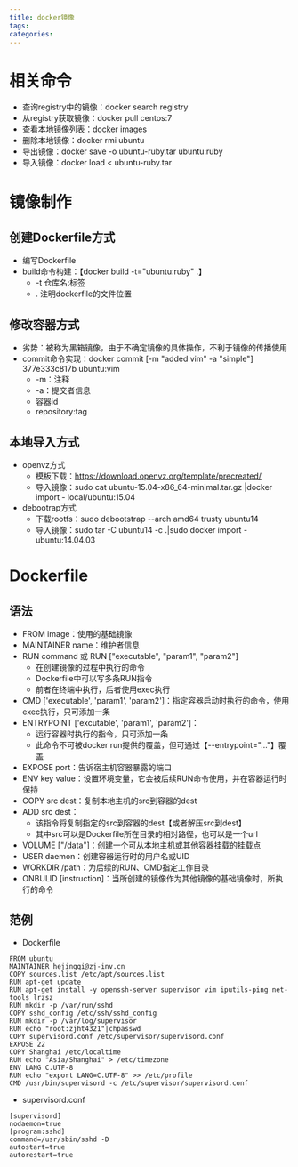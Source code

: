 ```yaml
---
title: docker镜像
tags:
categories:
---
```

# 相关命令
* 查询registry中的镜像：docker search registry
* 从registry获取镜像：docker pull centos:7
* 查看本地镜像列表：docker images
* 删除本地镜像：docker rmi ubuntu
* 导出镜像：docker save -o ubuntu-ruby.tar ubuntu:ruby 
* 导入镜像：docker load < ubuntu-ruby.tar 

# 镜像制作
## 创建Dockerfile方式
* 编写Dockerfile
* build命令构建：【docker build -t="ubuntu:ruby" .】
    - -t 仓库名:标签
    - . 注明dockerfile的文件位置

## 修改容器方式
* 劣势：被称为黑箱镜像，由于不确定镜像的具体操作，不利于镜像的传播使用
* commit命令实现：docker commit [-m "added vim" -a "simple"] 377e333c817b ubuntu:vim
    - -m：注释
    - -a：提交者信息
    - 容器id
    - repository:tag

## 本地导入方式
* openvz方式
    - 模板下载：https://download.openvz.org/template/precreated/
    - 导入镜像：sudo cat ubuntu-15.04-x86_64-minimal.tar.gz |docker import - local/ubuntu:15.04
* debootrap方式
    - 下载rootfs：sudo debootstrap --arch amd64 trusty ubuntu14
    - 导入镜像：sudo tar -C ubuntu14 -c .|sudo docker import - ubuntu:14.04.03

# Dockerfile
## 语法
* FROM image：使用的基础镜像
* MAINTAINER name：维护者信息
* RUN command 或 RUN ["executable", "param1", "param2"]
    - 在创建镜像的过程中执行的命令
    - Dockerfile中可以写多条RUN指令
    - 前者在终端中执行，后者使用exec执行
* CMD ['executable', 'param1', 'param2']：指定容器启动时执行的命令，使用exec执行，只可添加一条
* ENTRYPOINT ['excutable', 'param1', 'param2']：
    - 运行容器时执行的指令，只可添加一条
    - 此命令不可被docker run提供的覆盖，但可通过【--entrypoint="..."】覆盖
* EXPOSE port：告诉宿主机容器暴露的端口
* ENV key value：设置环境变量，它会被后续RUN命令使用，并在容器运行时保持
* COPY src dest：复制本地主机的src到容器的dest
* ADD src dest：
    - 该指令将复制指定的src到容器的dest【或者解压src到dest】
    - 其中src可以是Dockerfile所在目录的相对路径，也可以是一个url
* VOLUME ["/data"]：创建一个可从本地主机或其他容器挂载的挂载点
* USER daemon：创建容器运行时的用户名或UID
* WORKDIR /path：为后续的RUN、CMD指定工作目录
* ONBULID [instruction]：当所创建的镜像作为其他镜像的基础镜像时，所执行的命令

## 范例
* Dockerfile
```
FROM ubuntu
MAINTAINER hejingqi@zj-inv.cn
COPY sources.list /etc/apt/sources.list
RUN apt-get update
RUN apt-get install -y openssh-server supervisor vim iputils-ping net-tools lrzsz
RUN mkdir -p /var/run/sshd
COPY sshd_config /etc/ssh/sshd_config
RUN mkdir -p /var/log/supervisor
RUN echo "root:zjht4321"|chpasswd
COPY supervisord.conf /etc/supervisor/supervisord.conf
EXPOSE 22
COPY Shanghai /etc/localtime
RUN echo "Asia/Shanghai" > /etc/timezone
ENV LANG C.UTF-8
RUN echo "export LANG=C.UTF-8" >> /etc/profile
CMD /usr/bin/supervisord -c /etc/supervisor/supervisord.conf
```
* supervisord.conf
```
[supervisord]
nodaemon=true
[program:sshd]
command=/usr/sbin/sshd -D
autostart=true
autorestart=true
```
